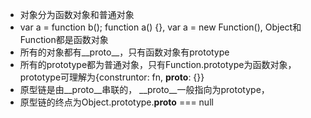 - 对象分为函数对象和普通对象
- var a = function b();  function a() {}, var a = new Function(), Object和Function都是函数对象
- 所有的对象都有__proto__，只有函数对象有prototype
- 所有的prototype都为普通对象，只有Function.prototype为函数对象，prototype可理解为{construntor: fn, __proto__: {}}
- 原型链是由__proto__串联的， __proto__一般指向为prototype，
- 原型链的终点为Object.prototype.__proto__ === null